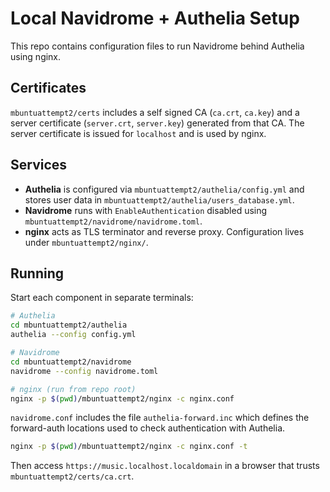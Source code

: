 # Local Navidrome + Authelia Setup

This repo contains configuration files to run Navidrome behind Authelia using nginx.

## Certificates

`mbuntuattempt2/certs` includes a self signed CA (`ca.crt`, `ca.key`) and a server certificate (`server.crt`, `server.key`) generated from that CA. The server certificate is issued for `localhost` and is used by nginx.

## Services

- **Authelia** is configured via `mbuntuattempt2/authelia/config.yml` and stores user data in `mbuntuattempt2/authelia/users_database.yml`.
- **Navidrome** runs with `EnableAuthentication` disabled using `mbuntuattempt2/navidrome/navidrome.toml`.
- **nginx** acts as TLS terminator and reverse proxy. Configuration lives under `mbuntuattempt2/nginx/`.

## Running

Start each component in separate terminals:

```bash
# Authelia
cd mbuntuattempt2/authelia
authelia --config config.yml
```

```bash
# Navidrome
cd mbuntuattempt2/navidrome
navidrome --config navidrome.toml
```

```bash
# nginx (run from repo root)
nginx -p $(pwd)/mbuntuattempt2/nginx -c nginx.conf
```

`navidrome.conf` includes the file `authelia-forward.inc` which defines the
forward-auth locations used to check authentication with Authelia.

```bash
nginx -p $(pwd)/mbuntuattempt2/nginx -c nginx.conf -t
```

Then access `https://music.localhost.localdomain` in a browser that trusts `mbuntuattempt2/certs/ca.crt`.


